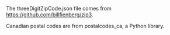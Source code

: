 The threeDigitZipCode.json file comes from https://github.com/billfienberg/zip3.

Canadian postal codes are from postalcodes_ca, a Python library.